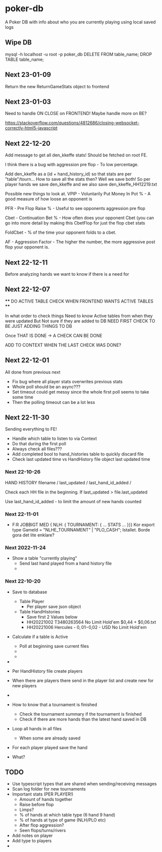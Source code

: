 # poker-db

A Poker DB with info about who you are currently playing using local saved logs

## Wipe DB

mysql -h localhost -u root -p poker_db
DELETE FROM table_name;
DROP TABLE table_name;

## Next 23-01-09

Return the new ReturnGameStats object to frontend

## Next 23-01-03

Need to handle ON CLOSE on FRONTEND! Maybe handle more on BE?

https://stackoverflow.com/questions/4812686/closing-websocket-correctly-html5-javascript

## Next 22-12-20

Add message to get all den_kkeffe stats!
Should be fetched on root FE.

I think there is a bug with aggression pre flop - To low percentage.

Add den_kkeffe as a (id + hand_history_id) so that stats are per "table"/tourn...
How to save all the stats then? Well we save both!
So per player hands we save den_kkeffe and we also save den_kkeffe_HH12219.txt

Possible new things to look at.
VPIP - Voluntarily Put Money In Pot % - A good measure of how loose an opponent is

PFR - Pre Flop Raise % - Useful to see opponents aggression pre flop

Cbet - Continuation Bet % - How often does your opponent Cbet (you can go into more detail by making this CbetFlop for just the flop cbet stats

FoldCbet - % of the time your opponent folds to a cbet.

AF - Aggression Factor - The higher the number, the more aggressive post flop your opponent is.

## Next 22-12-11

Before analyzing hands we want to know if there is a need for

## Next 22-12-07

**\*\*** DO ACTIVE TABLE CHECK WHEN FRONTEND WANTS ACTIVE TABLES **\*\***

In what order to check things
Need to know Active tables from when they were updated
But Not sure if they are added to DB
NEED FIRST CHECK TO BE JUST ADDING THINGS TO DB

Once THAT IS DONE -> A CHECK CAN BE DONE

ADD TO CONTEXT WHEN THE LAST CHECK WAS DONE?

## Next 22-12-01

All done from previous next

- Fix bug where all player stats overwrites previous stats
- Whole poll should be an async???
- Set timeout could get messy since the whole first poll seems to take some time
- Then the polling timeout can be a lot less

## Next 22-11-30

Sending everything to FE!

- Handle which table to listen to via Context
- Do that during the first poll
- Always check all files???
- Add completed bool to hand_histories table to quickly discard file
- Check last updated time vs HandHistory file object last updated time

### Next 22-10-26

HAND HISTORY filename / last_updated / last_hand_id_added /

Check each HH file in the beginning. If last_updated > file.last_updated

Use last_hand_id_added - to limit the amount of new hands counted

### Next 22-11-01

- F:R JOBBIGT MED { NLH: { TOURNAMENT: { ... STATS ... }}}
  Kor export type GameId = "NLHE_TOURNAMENT" | "PLO_CASH";
  Istallet. Borde gora det lite enklare?

### Next 2022-11-24

- Show a table "currently playing"
  - Send last hand played from a hand history file
  -

### Next 22-10-20

- Save to database
  - Table Player
    - Per player save json object
  - Table HandHistories
    - Save first 2 Values below
    - HH20221002 T3480263564 No Limit Hold'em $0,44 + $0,06.txt
    - HH20221006 Hercules - $0,01-$0,02 - USD No Limit Hold'em
- Calculate if a table is Active
  - Poll at beginning save current files
  -
  -
-

- Per HandHistory file create players
- When there are players there send in the player list and create new for new players
-
- How to know that a tournament is finished
  - Check the tournament summary if the tournament is finished
  - Check if there are more hands than the latest hand saved in DB
- Loop all hands in all files
  - When some are already saved
- For each player played save the hand
- What?

## TODO

- Use typescript types that are shared when sending/receiving messages
- Scan log folder for new tournaments
- Important stats (PER PLAYER!)
  - Amount of hands together
  - Raise before flop
  - Limps?
  - % of hands at which table type (6 hand 9 hand)
  - % of hands at type of game (NLH/PLO etc)
  - After flop aggression?
  - Seen flops/turns/rivers
- Add notes on player
- Add type to players
-
